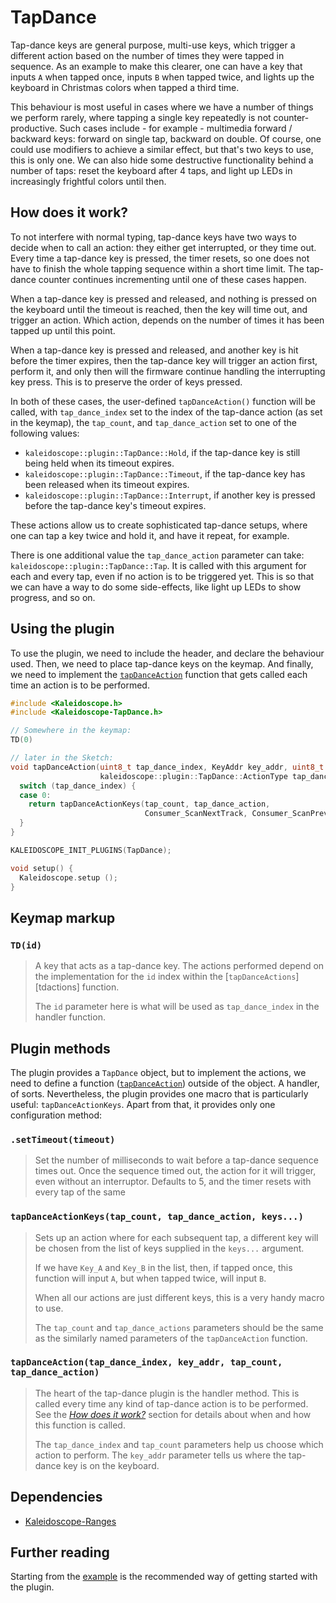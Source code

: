 # TapDance

Tap-dance keys are general purpose, multi-use keys, which trigger a different
action based on the number of times they were tapped in sequence. As an example
to make this clearer, one can have a key that inputs `A` when tapped once,
inputs `B` when tapped twice, and lights up the keyboard in Christmas colors
when tapped a third time.

This behaviour is most useful in cases where we have a number of things we
perform rarely, where tapping a single key repeatedly is not counter-productive.
Such cases include - for example - multimedia forward / backward keys: forward
on single tap, backward on double. Of course, one could use modifiers to achieve
a similar effect, but that's two keys to use, this is only one. We can also hide
some destructive functionality behind a number of taps: reset the keyboard after
4 taps, and light up LEDs in increasingly frightful colors until then.

## How does it work?

To not interfere with normal typing, tap-dance keys have two ways to decide when
to call an action: they either get interrupted, or they time out. Every time a
tap-dance key is pressed, the timer resets, so one does not have to finish the
whole tapping sequence within a short time limit. The tap-dance counter
continues incrementing until one of these cases happen.

When a tap-dance key is pressed and released, and nothing is pressed on the
keyboard until the timeout is reached, then the key will time out, and trigger
an action. Which action, depends on the number of times it has been tapped up
until this point.

When a tap-dance key is pressed and released, and another key is hit before the
timer expires, then the tap-dance key will trigger an action first, perform it,
and only then will the firmware continue handling the interrupting key press.
This is to preserve the order of keys pressed.

In both of these cases, the user-defined `tapDanceAction()` function will be
called, with `tap_dance_index` set to the index of the tap-dance action (as set
in the keymap), the `tap_count`, and `tap_dance_action` set to one of the
following values:

- `kaleidoscope::plugin::TapDance::Hold`, if the tap-dance key is still being
  held when its timeout expires.
- `kaleidoscope::plugin::TapDance::Timeout`, if the tap-dance key has been
  released when its timeout expires.
- `kaleidoscope::plugin::TapDance::Interrupt`, if another key is pressed before
  the tap-dance key's timeout expires.

These actions allow us to create sophisticated tap-dance setups, where one can
tap a key twice and hold it, and have it repeat, for example.

There is one additional value the `tap_dance_action` parameter can take:
`kaleidoscope::plugin::TapDance::Tap`. It is called with this argument for each
and every tap, even if no action is to be triggered yet. This is so that we can
have a way to do some side-effects, like light up LEDs to show progress, and so
on.

## Using the plugin

To use the plugin, we need to include the header, and declare the behaviour
used. Then, we need to place tap-dance keys on the keymap. And finally, we need
to implement the [`tapDanceAction`][tdaction] function that gets called each
time an action is to be performed.

```c++
#include <Kaleidoscope.h>
#include <Kaleidoscope-TapDance.h>

// Somewhere in the keymap:
TD(0)

// later in the Sketch:
void tapDanceAction(uint8_t tap_dance_index, KeyAddr key_addr, uint8_t tap_count,
                    kaleidoscope::plugin::TapDance::ActionType tap_dance_action) {
  switch (tap_dance_index) {
  case 0:
    return tapDanceActionKeys(tap_count, tap_dance_action,
                              Consumer_ScanNextTrack, Consumer_ScanPreviousTrack);
  }
}

KALEIDOSCOPE_INIT_PLUGINS(TapDance);

void setup() {
  Kaleidoscope.setup ();
}
```

## Keymap markup

### `TD(id)`

> A key that acts as a tap-dance key. The actions performed depend on the
> implementation for the `id` index within the [`tapDanceActions`][tdactions]
> function.
>
> The `id` parameter here is what will be used as `tap_dance_index` in the
> handler function.

 [tdaction]: #tapdanceactiontapdanceindex-tapcount-tapdanceaction

## Plugin methods

The plugin provides a `TapDance` object, but to implement the actions, we need
to define a function ([`tapDanceAction`][tdaction]) outside of the object. A
handler, of sorts. Nevertheless, the plugin provides one macro that is
particularly useful: `tapDanceActionKeys`. Apart from that, it provides only one
configuration method:

### `.setTimeout(timeout)`

> Set the number of milliseconds to wait before a tap-dance sequence times out.
> Once the sequence timed out, the action for it will trigger, even without an
> interruptor. Defaults to 5, and the timer resets with every tap of the same

### `tapDanceActionKeys(tap_count, tap_dance_action, keys...)`

> Sets up an action where for each subsequent tap, a different key will be
> chosen from the list of keys supplied in the `keys...` argument.
>
> If we have `Key_A` and `Key_B` in the list, then, if tapped once, this
> function will input `A`, but when tapped twice, will input `B`.
>
> When all our actions are just different keys, this is a very handy macro to
> use.
>
> The `tap_count` and `tap_dance_actions` parameters should be the same as the
> similarly named parameters of the `tapDanceAction` function.

### `tapDanceAction(tap_dance_index, key_addr, tap_count, tap_dance_action)`

> The heart of the tap-dance plugin is the handler method. This is called every
> time any kind of tap-dance action is to be performed. See the
> *[How does it work?](#how-does-it-work)* section for details about when and
> how this function is called.
>
> The `tap_dance_index` and `tap_count` parameters help us choose which action
> to perform. The `key_addr` parameter tells us where the tap-dance key is
> on the keyboard.

## Dependencies

* [Kaleidoscope-Ranges](Kaleidoscope-Ranges.md)

## Further reading

Starting from the [example][plugin:example] is the recommended way of getting
started with the plugin.

 [plugin:example]: /examples/Keystrokes/TapDance/TapDance.ino

